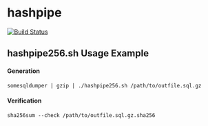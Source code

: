 # hashpipe

[![Build Status](https://secure.travis-ci.org/bantu/hashpipe.png?branch=master)](http://travis-ci.org/bantu/hashpipe)


## hashpipe256.sh Usage Example

#### Generation

    somesqldumper | gzip | ./hashpipe256.sh /path/to/outfile.sql.gz

#### Verification

    sha256sum --check /path/to/outfile.sql.gz.sha256
